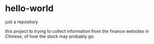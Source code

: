 # hello-world
just a repository

this project to trying to collect information from the finance websites in Chinese, of how the stock may probably go.
